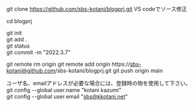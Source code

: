 git clone https://github.com/sbs-kotani/blogprj.git
  VS codeでソース修正                            
  
cd blogprj                            

git init                            
git add  .                            
git status                            
git commit -m "2022.3.7"                            

git remote rm origin
git remote add origin https://sbs-kotani@github.com/sbs-kotani/blogprj.git
git push origin main


ユーザ名、emailアドレスが必要な場合には、登録時の物を使用して下さい。                            
git config --global user.name "kotani kazumi"                            
git config --global user.email "sbs@kkotani.net"                            

